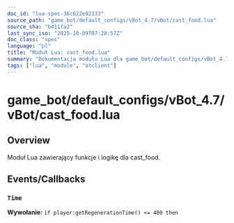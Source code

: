 ```yaml
---
doc_id: "lua-spec-36c622e92133"
source_path: "game_bot/default_configs/vBot_4.7/vBot/cast_food.lua"
source_sha: "b411fa2"
last_sync_iso: "2025-10-09T07:28:57Z"
doc_class: "spec"
language: "pl"
title: "Moduł Lua: cast_food.lua"
summary: "Dokumentacja modułu Lua dla game_bot/default_configs/vBot_4.7/vBot/cast_food.lua"
tags: ["lua", "module", "otclient"]
---
```


# game_bot/default_configs/vBot_4.7/vBot/cast_food.lua

## Overview

Moduł Lua zawierający funkcje i logikę dla cast_food.

## Events/Callbacks

### `Time`

**Wywołanie:** `if player:getRegenerationTime() <= 400 then`
